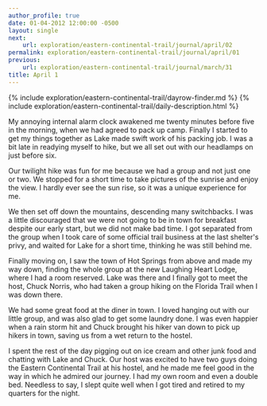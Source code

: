 ```yaml
---
author_profile: true
date: 01-04-2012 12:00:00 -0500
layout: single
next:
    url: exploration/eastern-continental-trail/journal/april/02
permalink: exploration/eastern-continental-trail/journal/april/01
previous:
    url: exploration/eastern-continental-trail/journal/march/31
title: April 1
---
```

{% include exploration/eastern-continental-trail/dayrow-finder.md %}
{% include exploration/eastern-continental-trail/daily-description.html %}

My annoying internal alarm clock awakened me twenty minutes before five in the morning, when we had agreed to pack up camp. Finally I started to get my things together as Lake made swift work of his packing job. I was a bit late in readying myself to hike, but we all set out with our headlamps on just before six.

Our twilight hike was fun for me because we had a group and not just one or two. We stopped for a short time to take pictures of the sunrise and enjoy the view. I hardly ever see the sun rise, so it was a unique experience for me.

We then set off down the mountains, descending many switchbacks. I was a little discouraged that we were not going to be in town for breakfast despite our early start, but we did not make bad time. I got separated from the group when I took care of some official trail business at the last shelter's privy, and waited for Lake for a short time, thinking he was still behind me.

Finally moving on, I saw the town of Hot Springs from above and made my way down, finding the whole group at the new Laughing Heart Lodge, where I had a room reserved. Lake was there and I finally got to meet the host, Chuck Norris, who had taken a group hiking on the Florida Trail when I was down there.

We had some great food at the diner in town. I loved hanging out with our little group, and was also glad to get some laundry done. I was even happier when a rain storm hit and Chuck brought his hiker van down to pick up hikers in town, saving us from a wet return to the hostel.

I spent the rest of the day pigging out on ice cream and other junk food and chatting with Lake and Chuck. Our host was excited to have two guys doing the Eastern Continental Trail at his hostel, and he made me feel good in the way in which he admired our journey. I had my own room and even a double bed. Needless to say, I slept quite well when I got tired and retired to my quarters for the night.